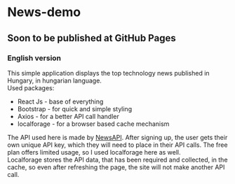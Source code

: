 # News-demo
## Soon to be published at GitHub Pages
### English version
This simple application displays the top technology news published in Hungary, in hungarian language.\
Used packages:
+ React Js - base of everything
+ Bootstrap - for quick and simple styling
+ Axios - for a better API call handler
+ localforage - for a browser based cache mechanism

The API used here is made by [NewsAPI](https://newsapi.org/). After signing up, the user gets their own unique API key, which they will need to place in their API calls. The free plan offers limited usage, so I used localforage here as well.\
Localforage stores the API data, that has been required and collected, in the cache, so even after refreshing the page, the site will not make another API call.

